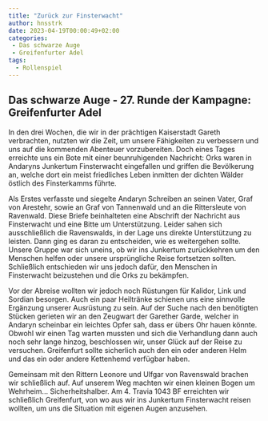 ```yaml
---
title: "Zurück zur Finsterwacht"
author: hnsstrk
date: 2023-04-19T00:00:49+02:00
categories:
 - Das schwarze Auge
 - Greifenfurter Adel
tags:
  - Rollenspiel
---
```


## Das schwarze Auge - 27. Runde der Kampagne: Greifenfurter Adel

In den drei Wochen, die wir in der prächtigen Kaiserstadt Gareth verbrachten, nutzten wir die Zeit, um unsere Fähigkeiten zu verbessern und uns auf die kommenden Abenteuer vorzubereiten. Doch eines Tages erreichte uns ein Bote mit einer beunruhigenden Nachricht: Orks waren in Andaryns Junkertum Finsterwacht eingefallen und griffen die Bevölkerung an, welche dort ein meist friedliches Leben inmitten der dichten Wälder östlich des Finsterkamms führte.

Als Erstes verfasste und siegelte Andaryn Schreiben an seinen Vater, Graf von Arestehr, sowie an Graf von Tannenwald und an die Rittersleute von Ravenwald. Diese Briefe beinhalteten eine Abschrift der Nachricht aus Finsterwacht und eine Bitte um Unterstützung. Leider sahen sich ausschließlich die Ravenswalds, in der Lage uns direkte Unterstützung zu leisten. Dann ging es daran zu entscheiden, wie es weitergehen sollte. Unsere Gruppe war sich uneins, ob wir ins Junkertum zurückkehren um den Menschen helfen oder unsere ursprüngliche Reise fortsetzen sollten. Schließlich entschieden wir uns jedoch dafür, den Menschen in Finsterwacht beizustehen und die Orks zu bekämpfen.

Vor der Abreise wollten wir jedoch noch Rüstungen für Kalidor, Link und Sordian besorgen. Auch ein paar Heiltränke schienen uns eine sinnvolle Ergänzung unserer Ausrüstung zu sein. Auf der Suche nach den benötigten Stücken gerieten wir an den Zeugwart der Garether Garde, welcher in Andaryn scheinbar ein leichtes Opfer sah, dass er übers Ohr hauen könnte. Obwohl wir einen Tag warten mussten und sich die Verhandlung dann auch noch sehr lange hinzog, beschlossen wir, unser Glück auf der Reise zu versuchen. Greifenfurt sollte sicherlich auch den ein oder anderen Helm und das ein oder andere Kettenhemd verfügbar haben.

Gemeinsam mit den Rittern Leonore und Ulfgar von Ravenswald brachen wir schließlich auf. Auf unserem Weg machten wir einen kleinen Bogen um Wehrheim... Sicherheitshalber. Am 4. Travia 1043 BF erreichten wir schließlich Greifenfurt, von wo aus wir ins Junkertum Finsterwacht reisen wollten, um uns die Situation mit eigenen Augen anzusehen.
